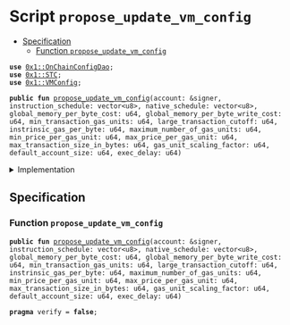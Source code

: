 
<a name="propose_update_vm_config"></a>

# Script `propose_update_vm_config`



-  [Specification](#@Specification_0)
    -  [Function `propose_update_vm_config`](#@Specification_0_propose_update_vm_config)


<pre><code><b>use</b> <a href="../../modules/doc/OnChainConfigDao.md#0x1_OnChainConfigDao">0x1::OnChainConfigDao</a>;
<b>use</b> <a href="../../modules/doc/STC.md#0x1_STC">0x1::STC</a>;
<b>use</b> <a href="../../modules/doc/VMConfig.md#0x1_VMConfig">0x1::VMConfig</a>;
</code></pre>




<pre><code><b>public</b> <b>fun</b> <a href="propose_update_vm_config.md#propose_update_vm_config">propose_update_vm_config</a>(account: &signer, instruction_schedule: vector&lt;u8&gt;, native_schedule: vector&lt;u8&gt;, global_memory_per_byte_cost: u64, global_memory_per_byte_write_cost: u64, min_transaction_gas_units: u64, large_transaction_cutoff: u64, instrinsic_gas_per_byte: u64, maximum_number_of_gas_units: u64, min_price_per_gas_unit: u64, max_price_per_gas_unit: u64, max_transaction_size_in_bytes: u64, gas_unit_scaling_factor: u64, default_account_size: u64, exec_delay: u64)
</code></pre>



<details>
<summary>Implementation</summary>


<pre><code><b>fun</b> <a href="propose_update_vm_config.md#propose_update_vm_config">propose_update_vm_config</a>(account: &signer,
    instruction_schedule: vector&lt;u8&gt;,
    native_schedule: vector&lt;u8&gt;,
    global_memory_per_byte_cost: u64,
    global_memory_per_byte_write_cost: u64,
    min_transaction_gas_units: u64,
    large_transaction_cutoff: u64,
    instrinsic_gas_per_byte: u64,
    maximum_number_of_gas_units: u64,
    min_price_per_gas_unit: u64,
    max_price_per_gas_unit: u64,
    max_transaction_size_in_bytes: u64,
    gas_unit_scaling_factor: u64,
    default_account_size: u64,
    exec_delay: u64,) {
    <b>let</b> vm_config = <a href="../../modules/doc/VMConfig.md#0x1_VMConfig_new_vm_config">VMConfig::new_vm_config</a>(instruction_schedule,
                        native_schedule,
                        global_memory_per_byte_cost,
                        global_memory_per_byte_write_cost,
                        min_transaction_gas_units,
                        large_transaction_cutoff,
                        instrinsic_gas_per_byte,
                        maximum_number_of_gas_units,
                        min_price_per_gas_unit,
                        max_price_per_gas_unit,
                        max_transaction_size_in_bytes,
                        gas_unit_scaling_factor,
                        default_account_size);
    <a href="../../modules/doc/OnChainConfigDao.md#0x1_OnChainConfigDao_propose_update">OnChainConfigDao::propose_update</a>&lt;<a href="../../modules/doc/STC.md#0x1_STC_STC">STC::STC</a>, <a href="../../modules/doc/VMConfig.md#0x1_VMConfig_VMConfig">VMConfig::VMConfig</a>&gt;(account, vm_config, exec_delay);
}
</code></pre>



</details>

<a name="@Specification_0"></a>

## Specification


<a name="@Specification_0_propose_update_vm_config"></a>

### Function `propose_update_vm_config`


<pre><code><b>public</b> <b>fun</b> <a href="propose_update_vm_config.md#propose_update_vm_config">propose_update_vm_config</a>(account: &signer, instruction_schedule: vector&lt;u8&gt;, native_schedule: vector&lt;u8&gt;, global_memory_per_byte_cost: u64, global_memory_per_byte_write_cost: u64, min_transaction_gas_units: u64, large_transaction_cutoff: u64, instrinsic_gas_per_byte: u64, maximum_number_of_gas_units: u64, min_price_per_gas_unit: u64, max_price_per_gas_unit: u64, max_transaction_size_in_bytes: u64, gas_unit_scaling_factor: u64, default_account_size: u64, exec_delay: u64)
</code></pre>




<pre><code><b>pragma</b> verify = <b>false</b>;
</code></pre>
